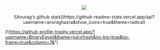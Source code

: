 <p align="center">
<img src="https://discord.c99.nl/widget/theme-3/693885501916053575.png"/>
</p>
<p align="center" width="100%">
![Anurag's github stats](https://github-readme-stats.vercel.app/api?username=anuraghazra&show_icons=true&theme=radical)

[!(https://github-profile-trophy.vercel.app/?username=BinaryEgypt&theme=juicyfresh&no-bg=true&no-frame=true&column=7&")


